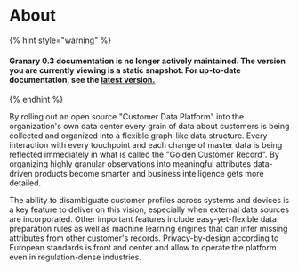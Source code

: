 # About

{% hint style="warning" %}
#### Granary 0.3 documentation is no longer actively maintained. The version you are currently viewing is a static snapshot. For up-to-date documentation, see the [latest version.](https://docs.grnry.io)
{% endhint %}

By rolling out an open source "Customer Data Platform" into the organization's own data center every grain of data about customers is being collected and organized into a flexible graph-like data structure. Every interaction with every touchpoint and each change of master data is being reflected immediately in what is called the "Golden Customer Record". By organizing highly granular observations into meaningful attributes data-driven products become smarter and business intelligence gets more detailed.

The ability to disambiguate customer profiles across systems and devices is a key feature to deliver on this vision, especially when external data sources are incorporated. Other important features include easy-yet-flexible data preparation rules as well as machine learning engines that can infer missing attributes from other customer's records. Privacy-by-design according to European standards is front and center and allow to operate the platform even in regulation-dense industries.  





